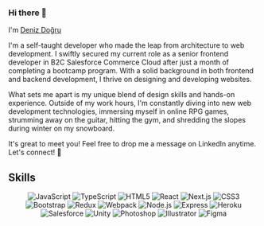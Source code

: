 ### Hi there 👋

I'm <a href="https://www.linkedin.com/in/denizdogru/">Deniz Doğru</a>

I'm a self-taught developer who made the leap from architecture to web development. I swiftly secured my current role as a senior frontend developer in B2C Salesforce Commerce Cloud after just a month of completing a bootcamp program. With a solid background in both frontend and backend development, I thrive on designing and developing websites.

What sets me apart is my unique blend of design skills and hands-on experience. Outside of my work hours, I'm constantly diving into new web development technologies, immersing myself in online RPG games, strumming away on the guitar, hitting the gym, and shredding the slopes during winter on my snowboard. 

It's great to meet you! Feel free to drop me a message on LinkedIn anytime. Let's connect! 🚀

## Skills

<p align="center">
  <img src="https://img.icons8.com/color/48/000000/javascript.png" alt="JavaScript" />
  <img src="https://img.icons8.com/color/48/000000/typescript.png" alt="TypeScript" />
  <img src="https://img.icons8.com/color/48/000000/html-5.png" alt="HTML5" />
  <img src="https://img.icons8.com/color/48/000000/react-native.png" alt="React" />
  <img src="https://img.icons8.com/color/48/000000/next.png" alt="Next.js" />
  <img src="https://img.icons8.com/color/48/000000/css3.png" alt="CSS3" />
  <img src="https://img.icons8.com/color/48/000000/bootstrap.png" alt="Bootstrap" />
  <img src="https://img.icons8.com/color/48/000000/redux.png" alt="Redux" />
  <img src="https://img.icons8.com/color/48/000000/webpack.png" alt="Webpack" />
  <img src="https://img.icons8.com/color/48/000000/nodejs.png" alt="Node.js" />
  <img src="https://img.icons8.com/color/48/000000/express.png" alt="Express" />
  <img src="https://img.icons8.com/color/48/000000/heroku.png" alt="Heroku" />
  <img src="https://img.icons8.com/color/48/000000/salesforce.png" alt="Salesforce" />
  <img src="https://img.icons8.com/ios/50/000000/unity.png" alt="Unity" />
  <img src="https://img.icons8.com/color/48/000000/adobe-photoshop.png" alt="Photoshop" />
  <img src="https://img.icons8.com/color/48/000000/adobe-illustrator.png" alt="Illustrator" />
  <img src="https://img.icons8.com/color/48/000000/figma.png" alt="Figma" />
</p>
